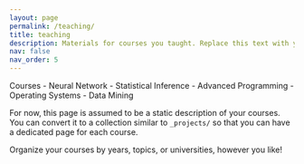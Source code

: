 ```yaml
---
layout: page
permalink: /teaching/
title: teaching
description: Materials for courses you taught. Replace this text with your description.
nav: false
nav_order: 5
---
```


Courses
    - Neural Network
    - Statistical Inference
    - Advanced Programming
    - Operating Systems 
    - Data Mining


For now, this page is assumed to be a static description of your courses. You can convert it to a collection similar to `_projects/` so that you can have a dedicated page for each course.

Organize your courses by years, topics, or universities, however you like!
